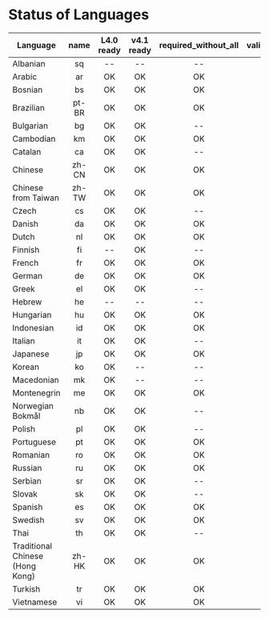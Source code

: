# Status of Languages

| Language | name | L4.0 ready | v4.1 ready | required_without_all | validation.email | required_with_all | validation.boolean | reminders.reset |
|----------|:----:|:----------:|:----------:|:--------------------:|:----------------:|:-----------------:|:------------------:|:---------------:|
| Albanian | sq | -- | -- | -- | -- | -- | -- | -- |
| Arabic | ar | OK | OK | OK | OK | OK | -- | -- |
| Bosnian | bs | OK | OK | OK | -- | -- | -- | -- |
| Brazilian | pt-BR | OK | OK | OK | OK | OK | OK | -- |
| Bulgarian | bg | OK | OK | -- | -- | -- | -- | -- |
| Cambodian | km | OK | OK | OK | -- | -- | -- | -- |
| Catalan | ca | OK | OK | -- | -- | -- | -- | -- |
| Chinese | zh-CN | OK | OK | OK | OK | OK | OK | -- |
| Chinese from Taiwan | zh-TW | OK | OK | OK | OK | OK | OK | -- |
| Czech | cs | OK | OK | -- | -- | -- | -- | -- |
| Danish | da | OK | OK | OK | OK | OK | OK | -- |
| Dutch | nl | OK | OK | OK | OK | OK | OK | -- |
| Finnish | fi | -- | OK | -- | -- | -- | -- | -- |
| French | fr | OK | OK | OK | OK | OK | OK | -- |
| German | de | OK | OK | OK | OK | OK | -- | -- |
| Greek | el | OK | OK | -- | -- | -- | -- | -- |
| Hebrew | he | -- | -- | -- | -- | -- | -- | -- |
| Hungarian | hu | OK | OK | OK | OK | OK | OK | -- |
| Indonesian | id | OK | OK | OK | OK | OK | OK | -- |
| Italian | it | OK | OK | -- | -- | -- | -- | -- |
| Japanese | jp | OK | OK | OK | OK | OK | -- | -- |
| Korean | ko | OK | -- | -- | -- | -- | -- | -- |
| Macedonian | mk | OK | -- | -- | -- | -- | -- | -- |
| Montenegrin | me | OK | OK | OK | OK | OK | -- | -- |
| Norwegian Bokmål | nb | OK | OK | -- | -- | -- | -- | -- |
| Polish | pl | OK | OK | -- | -- | -- | -- | -- |
| Portuguese | pt | OK | OK | OK | OK | OK | OK | -- |
| Romanian | ro | OK | OK | OK | -- | -- | -- | -- |
| Russian | ru | OK | OK | OK | OK | OK | OK | -- |
| Serbian | sr | OK | OK | -- | -- | -- | -- | -- |
| Slovak | sk | OK | OK | -- | -- | -- | -- | -- |
| Spanish | es | OK | OK | OK | OK | OK | OK | -- |
| Swedish | sv | OK | OK | OK | OK | OK | OK | -- |
| Thai | th | OK | OK | -- | -- | -- | -- | -- |
| Traditional Chinese (Hong Kong) | zh-HK | OK | OK | OK | OK | OK | OK | -- |
| Turkish | tr | OK | OK | OK | OK | OK | OK | -- |
| Vietnamese | vi | OK | OK | OK | OK | OK | OK | -- |
